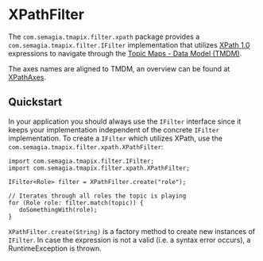# XPathFilter #

The `com.semagia.tmapix.filter.xpath` package provides a `com.semagia.tmapix.filter.IFilter` implementation that utilizes [XPath 1.0](http://www.w3.org/TR/xpath) expressions to navigate through the [Topic Maps - Data Model (TMDM)](http://www.isotopicmaps.org/sam/sam-model/).

The axes names are aligned to TMDM, an overview can be found at [XPathAxes](XPathAxes.md).


## Quickstart ##

In your application you should always use the `IFilter` interface since it keeps your implementation independent of the concrete `IFilter` implementation.
To create a `IFilter` which utilizes XPath, use the `com.semagia.tmapix.filter.xpath.XPathFilter`:

```
import com.semagia.tmapix.filter.IFilter;
import com.semagia.tmapix.filter.xpath.XPathFilter;

IFilter<Role> filter = XPathFilter.create("role");

// Iterates through all roles the topic is playing
for (Role role: filter.match(topic)) {
   doSomethingWith(role);
}
```

`XPathFilter.create(String)` is a factory method to create new instances of `IFilter`. In case the expression is not a valid (i.e. a syntax error occurs), a RuntimeException is thrown.